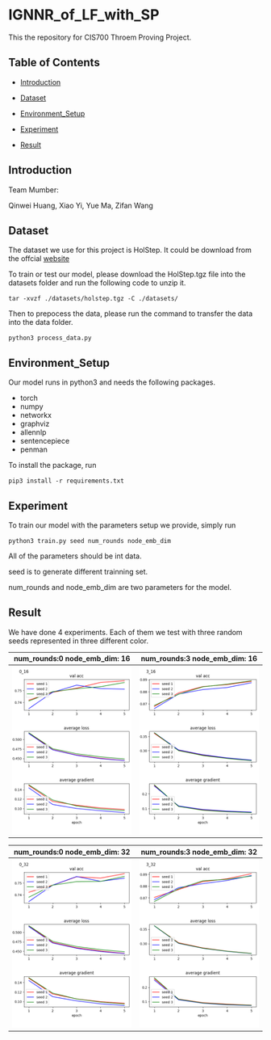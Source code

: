 # IGNNR_of_LF_with_SP

This the repository for CIS700 Throem Proving Project.


## Table of Contents

- [Introduction](#Introduction)

- [Dataset](#Dataset)

- [Environment_Setup](#Environment_Setup)

- [Experiment](#Experiment)

- [Result](#Result)

## Introduction

Team Mumber:

Qinwei Huang, Xiao Yi, Yue Ma, Zifan Wang

## Dataset

The dataset we use for this project is HolStep. It could be download from the offcial [website](http://cl-informatik.uibk.ac.at/cek/holstep/)

To train or test our model, please download the HolStep.tgz file into the datasets folder and run the following code to unzip it.

```
tar -xvzf ./datasets/holstep.tgz -C ./datasets/
```

Then to prepocess the data, please run the command to transfer the data into the data folder.

```
python3 process_data.py
```
## Environment_Setup

Our model runs in python3 and needs the following packages.

- torch
- numpy
- networkx
- graphviz
- allennlp
- sentencepiece
- penman

To install the package, run

```
pip3 install -r requirements.txt
```

## Experiment

To train our model with the parameters setup we provide, simply run

```
python3 train.py seed num_rounds node_emb_dim
```

All of the parameters should be int data.

seed is to generate different trainning set.

num_rounds and node_emb_dim are two parameters for the model.

## Result

We have done 4 experiments. Each of them we test with three random seeds represented in three different color.

|num_rounds:0 node_emb_dim: 16 | num_rounds:3 node_emb_dim: 16 |
|-|-|
|<img src="https://github.com/mayueanyou/IGNNR_of_LF_with_SP/blob/main/experiments/0_16.png">|<img src="https://github.com/mayueanyou/IGNNR_of_LF_with_SP/blob/main/experiments/3_16.png">|

|num_rounds:0 node_emb_dim: 32|num_rounds:3 node_emb_dim: 32|
|-|-|
|<img src="https://github.com/mayueanyou/IGNNR_of_LF_with_SP/blob/main/experiments/0_32.png">|<img src="https://github.com/mayueanyou/IGNNR_of_LF_with_SP/blob/main/experiments/3_32.png">|



